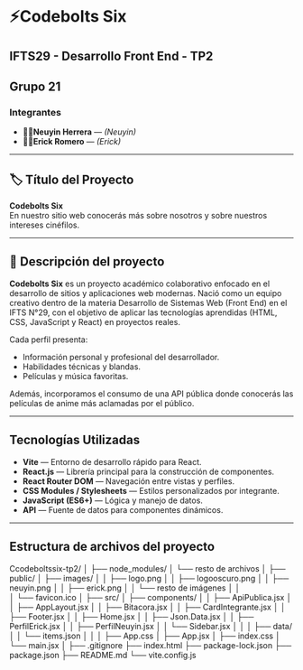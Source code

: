 # ⚡Codebolts Six

## IFTS29 - Desarrollo Front End - TP2  
**Grupo 21**
---
### Integrantes

- 👩‍💻**Neuyin Herrera** — *(Neuyin)*  
- 👨‍💻**Erick Romero** — *(Erick)*  

---

## 🏷️ Título del Proyecto

**Codebolts Six**  
En nuestro sitio web conocerás más sobre nosotros y sobre nuestros intereses cinéfilos.

---

## 📝 Descripción del proyecto

**Codebolts Six** es un proyecto académico colaborativo enfocado en el desarrollo de sitios y aplicaciones web modernas. Nació como un equipo creativo dentro de la materia Desarrollo de Sistemas Web (Front End) en el IFTS N°29, con el objetivo de aplicar las tecnologías aprendidas (HTML, CSS, JavaScript y React) en proyectos reales.  

Cada perfil presenta:
- Información personal y profesional del desarrollador.
- Habilidades técnicas y blandas.
- Películas y música favoritas.

Además, incorporamos el consumo de una API pública donde conocerás las películas de anime más aclamadas por el público.

---

## Tecnologías Utilizadas

- **Vite** — Entorno de desarrollo rápido para React.  
- **React.js** — Librería principal para la construcción de componentes.  
- **React Router DOM** — Navegación entre vistas y perfiles.  
- **CSS Modules / Stylesheets** — Estilos personalizados por integrante.  
- **JavaScript (ES6+)** — Lógica y manejo de datos.  
- **API** — Fuente de datos para componentes dinámicos.  

---

## Estructura de archivos del proyecto

Ccodeboltssix-tp2/
│
├── node_modules/
│   └── resto de archivos
│
├── public/
│   ├── images/
│   │   ├── logo.png
│   │   ├── logooscuro.png
│   │   ├── neuyin.png
│   │   ├── erick.png
│   │   └── resto de imágenes
│   │        
│   └── favicon.ico
│
├── src/
│   ├── components/
│   │   ├── ApiPublica.jsx
│   │   ├── AppLayout.jsx
│   │   ├── Bitacora.jsx
│   │   ├── CardIntegrante.jsx
│   │   ├── Footer.jsx
│   │   ├── Home.jsx
│   │   ├── Json.Data.jsx
│   │   ├── PerfilErick.jsx
│   │   ├── PerfilNeuyin.jsx
│   │   └── Sidebar.jsx
│   │
│   ├── data/
│   │   └── items.json
│   │
│   ├── App.css
│   ├── App.jsx
│   ├── index.css
│   └── main.jsx
│
├── .gitignore
├── index.html
├── package-lock.json
├── package.json
├── README.md
└── vite.config.js